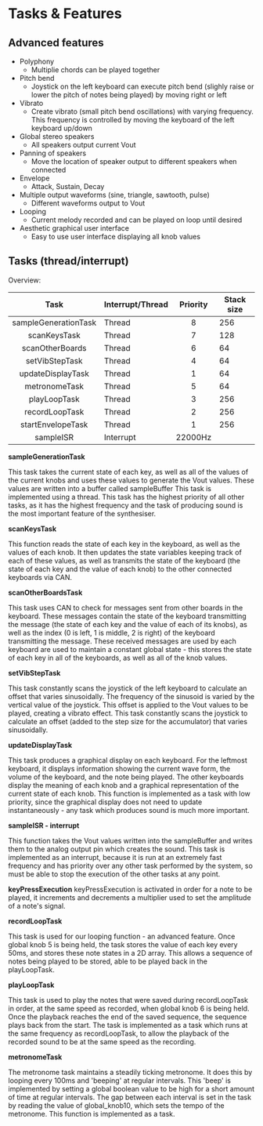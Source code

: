 # Tasks & Features

## Advanced features

- Polyphony
  - Multiplie chords can be played together
- Pitch bend
  - Joystick on the left keyboard can execute pitch bend (slighly raise or lower the pitch of notes being played) by moving right or left
- Vibrato
  - Create vibrato (small pitch bend oscillations) with varying frequency. This frequency is controlled by moving the keyboard of the left keyboard up/down
- Global stereo speakers
  - All speakers output current Vout
- Panning of speakers
  - Move the location of speaker output to different speakers when connected
- Envelope
  - Attack, Sustain, Decay
- Multiple output waveforms (sine, triangle, sawtooth, pulse)
  - Different waveforms output to Vout
- Looping
  - Current melody recorded and can be played on loop until desired
- Aesthetic graphical user interface
  - Easy to use user interface displaying all knob values

## Tasks (thread/interrupt)

Overview:

|         Task         | Interrupt/Thread | Priority | Stack size |
| :------------------: | ---------------- | :------: | ---------- |
| sampleGenerationTask | Thread           |    8     | 256        |
|     scanKeysTask     | Thread           |    7     | 128        |
|   scanOtherBoards    | Thread           |    6     | 64         |
|    setVibStepTask    | Thread           |    4     | 64         |
|  updateDisplayTask   | Thread           |    1     | 64         |
|    metronomeTask     | Thread           |    5     | 64         |
|     playLoopTask     | Thread           |    3     | 256        |
|    recordLoopTask    | Thread           |    2     | 256        |
|  startEnvelopeTask   | Thread           |    1     | 256        |
|      sampleISR       | Interrupt        | 22000Hz  |            |

**sampleGenerationTask**

This task takes the current state of each key, as well as all of the values of the current knobs and uses these values to generate the Vout values. These values are written into a buffer called sampleBuffer This task is implemented using a thread. This task has the highest priority of all other tasks, as it has the highest frequency and the task of producing sound is the most important feature of the synthesiser.

**scanKeysTask**

This function reads the state of each key in the keyboard, as well as the values of each knob. It then updates the state variables keeping track of each of these values, as well as transmits the state of the keyboard (the state of each key and the value of each knob) to the other connected keyboards via CAN.

**scanOtherBoardsTask**

This task uses CAN to check for messages sent from other boards in the keyboard. These messages contain the state of the keyboard transmitting the message (the state of each key and the value of each of its knobs), as well as the index (0 is left, 1 is middle, 2 is right) of the keyboard transmitting the message. These received messages are used by each keyboard are used to maintain a constant global state - this stores the state of each key in all of the keyboards, as well as all of the knob values.

**setVibStepTask**

This task constantly scans the joystick of the left keyboard to calculate an offset that varies sinusoidally. The frequency of the sinusoid is varied by the vertical value of the joystick. This offset is applied to the Vout values to be played, creating a vibrato effect.
This task constantly scans the joystick to calculate an offset (added to the step size for the accumulator) that varies sinusoidally.

**updateDisplayTask**

This task produces a graphical display on each keyboard. For the leftmost keyboard, it displays information showing the current wave form, the volume of the keyboard, and the note being played. The other keyboards display the meaning of each knob and a graphical representation of the current state of each knob. This function is implemented as a task with low priority, since the graphical display does not need to update instantaneously - any task which produces sound is much more important.

**sampleISR - interrupt**

This function takes the Vout values written into the sampleBuffer and writes them to the analog output pin which creates the sound. This task is implemented as an interrupt, because it is run at an extremely fast frequency and has priority over any other task performed by the system, so must be able to stop the execution of the other tasks at any point.

**keyPressExecution**
keyPressExecution is activated in order for a note to be played, it increments and decrements a multiplier used to set the amplitude of a note's signal.

**recordLoopTask**

This task is used for our looping function - an advanced feature. Once global knob 5 is being held, the task stores the value of each key every 50ms, and stores these note states in a 2D array. This allows a sequence of notes being played to be stored, able to be played back in the playLoopTask.

**playLoopTask**

This task is used to play the notes that were saved during recordLoopTask in order, at the same speed as recorded, when global knob 6 is being held. Once the playback reaches the end of the saved sequence, the sequence plays back from the start. The task is implemented as a task which runs at the same frequency as recordLoopTask, to allow the playback of the recorded sound to be at the same speed as the recording.

**metronomeTask**

The metronome task maintains a steadily ticking metronome. It does this by looping every 100ms and 'beeping' at regular intervals. This 'beep' is implemented by setting a global boolean value to be high for a short amount of time at regular intervals. The gap between each interval is set in the task by reading the value of global_knob10, which sets the tempo of the metronome. This function is implemented as a task.
